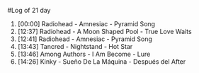 #Log of 21 day

1. [00:00] Radiohead - Amnesiac - Pyramid Song
1. [12:37] Radiohead - A Moon Shaped Pool - True Love Waits
1. [12:41] Radiohead - Amnesiac - Pyramid Song
1. [13:43] Tancred - Nightstand - Hot Star
1. [13:46] Among Authors - I Am Become - Lure
1. [14:26] Kinky - Sueño De La Máquina - Después del After
